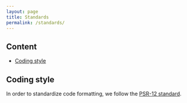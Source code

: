 ```yaml
---
layout: page
title: Standards
permalink: /standards/
---
```


## Content

* [Coding style](#coding-style)

## <a name="coding-style"></a>Coding style

In order to standardize code formatting, we follow the [PSR-12 standard](https://www.php-fig.org/psr/psr-12/).
